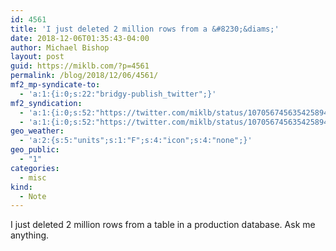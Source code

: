 ```yaml
---
id: 4561
title: 'I just deleted 2 million rows from a &#8230;&diams;'
date: 2018-12-06T01:35:43-04:00
author: Michael Bishop
layout: post
guid: https://miklb.com/?p=4561
permalink: /blog/2018/12/06/4561/
mf2_mp-syndicate-to:
  - 'a:1:{i:0;s:22:"bridgy-publish_twitter";}'
mf2_syndication:
  - 'a:1:{i:0;s:52:"https://twitter.com/miklb/status/1070567456354258944";}'
  - 'a:1:{i:0;s:52:"https://twitter.com/miklb/status/1070567456354258944";}'
geo_weather:
  - 'a:2:{s:5:"units";s:1:"F";s:4:"icon";s:4:"none";}'
geo_public:
  - "1"
categories:
  - misc
kind:
  - Note
---
```

I just deleted 2 million rows from a table in a production database. Ask me anything.